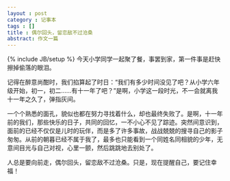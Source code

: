 ```yaml
---
layout : post
category : 记事本
tags : []
title : 偶尔回头，留恋敌不过沧桑
abstract: 作文一篇
---
```

{% include JB/setup %}
今天小学同学一起聚了餐，事罢到家，第一件事是赶快擦掉偷落的眼泪。

记得在醉意尚酣时，我们掐算起了时日：“我们有多少时间没见了吧？从小学六年级开始，初一，初二……有十一年了吧？”是啊，小学这一段时光，不一会就离我十一年之久了，弹指灰间。

一个个熟悉的面孔，貌似也都在努力寻找着什么，却也最终失败了。是啊，十一年前的我们，那些快乐的日子，共同的回忆，一不小心不见了踪迹。突然间意识到，面前的已经不仅仅是儿时的玩伴，而是多了许多事故，战战兢兢的搜寻自己的影子匆匆。从前的朝暮已经不属于我了，最多也只能看到一个同姓名同相貌的少年，无意间目光与自己对视，心里一颤，然后跳跳地去别处了。

人总是要向前走，偶尔回头，留恋敌不过沧桑。只是，现在提醒自己，要记住幸福！